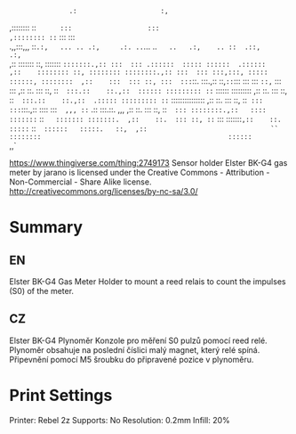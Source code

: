                    .:                     :,                                          
,:::::::: ::`      :::                   :::                                          
,:::::::: ::`      :::                   :::                                          
.,,:::,,, ::`.:,   ... .. .:,     .:. ..`... ..`   ..   .:,    .. ::  .::,     .:,`   
   ,::    :::::::  ::, :::::::  `:::::::.,:: :::  ::: .::::::  ::::: ::::::  .::::::  
   ,::    :::::::: ::, :::::::: ::::::::.,:: :::  ::: :::,:::, ::::: ::::::, :::::::: 
   ,::    :::  ::: ::, :::  :::`::.  :::.,::  ::,`::`:::   ::: :::  `::,`   :::   ::: 
   ,::    ::.  ::: ::, ::`  :::.::    ::.,::  :::::: ::::::::: ::`   :::::: ::::::::: 
   ,::    ::.  ::: ::, ::`  :::.::    ::.,::  .::::: ::::::::: ::`    ::::::::::::::: 
   ,::    ::.  ::: ::, ::`  ::: ::: `:::.,::   ::::  :::`  ,,, ::`  .::  :::.::.  ,,, 
   ,::    ::.  ::: ::, ::`  ::: ::::::::.,::   ::::   :::::::` ::`   ::::::: :::::::. 
   ,::    ::.  ::: ::, ::`  :::  :::::::`,::    ::.    :::::`  ::`   ::::::   :::::.  
                                ::,  ,::                               ``             
                                ::::::::                                              
                                 ::::::                                               
                                  `,,`


https://www.thingiverse.com/thing:2749173
Sensor holder Elster BK-G4 gas meter by jarano is licensed under the Creative Commons - Attribution - Non-Commercial - Share Alike license.
http://creativecommons.org/licenses/by-nc-sa/3.0/

# Summary

EN
-----
Elster BK-G4 Gas Meter
Holder to mount a reed relais to count the impulses (S0) of the meter.

CZ
-----
Elster BK-G4 Plynoměr
Konzole pro měření S0 pulzů pomocí reed relé. Plynoměr obsahuje na poslední číslici malý magnet, který relé spíná. Připevnění pomocí M5 šroubku do připravené pozice v plynoměru.

# Print Settings

Printer: Rebel  2z
Supports: No
Resolution: 0.2mm
Infill: 20%